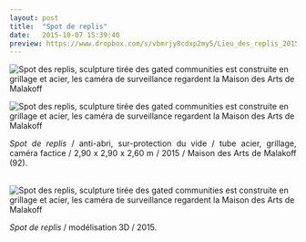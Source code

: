 ```yaml
---
layout: post
title:  "Spot de replis"
date:   2015-10-07 15:39:40
preview: https://www.dropbox.com/s/vbmrjy8cdxp2my5/Lieu_des_replis_2015_preview.jpg?raw=1
---
```


<img src="https://www.dropbox.com/s/k5t7c4hvec8e0hb/Lieu_des_replis_2015_.jpg?raw=1" alt="Spot des replis, sculpture tir&eacute;e des gated communities est construite en grillage et acier, les cam&eacute;ra de surveillance regardent la Maison des Arts de Malakoff">

<img src="
https://www.dropbox.com/s/650odcebfoamsm7/Lieu_des_replis_2015_detail.jpg?raw=1" alt="Spot des replis, sculpture tir&eacute;e des gated communities est construite en grillage et acier, les cam&eacute;ra de surveillance regardent la Maison des Arts de Malakoff">

<p style="text-align:justify">
<span style="font-style: italic;">Spot de replis</span> / anti-abri, sur-protection du vide / tube acier, grillage, cam&eacute;ra factice / 2,90 x 2,90 x 2,60 m / 2015 / Maison des Arts de Malakoff (92).
</p>
<br>

<img src="https://www.dropbox.com/s/spsirap36bt2kru/Lieu_des_replis_2015_3D.jpg?raw=1" alt="Spot des replis, sculpture tir&eacute;e des gated communities est construite en grillage et acier, les cam&eacute;ra de surveillance regardent la Maison des Arts de Malakoff">

<p style="text-align:justify">
<span style="font-style: italic;">Spot de replis</span> / mod&eacute;lisation 3D / 2015.
</p>